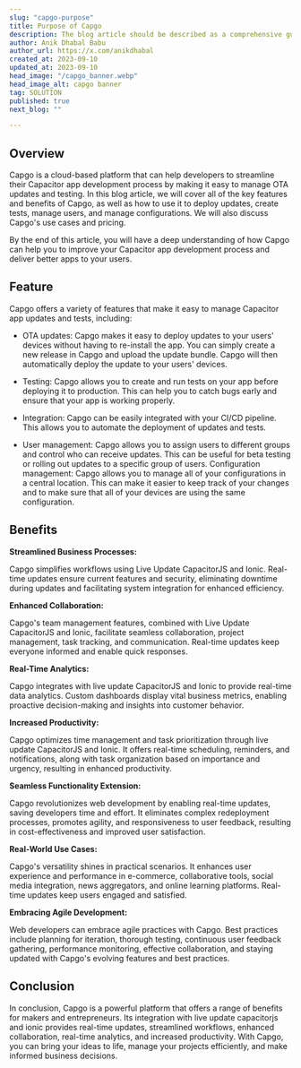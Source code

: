 ```yaml
---
slug: "capgo-purpose"
title: Purpose of Capgo
description: The blog article should be described as a comprehensive guide for developers on how to use Capgo to manage Capacitor app updates and tests
author: Anik Dhabal Babu
author_url: https://x.com/anikdhabal
created_at: 2023-09-10
updated_at: 2023-09-10
head_image: "/capgo_banner.webp"
head_image_alt: capgo banner
tag: SOLUTION
published: true
next_blog: ""

---
```


## Overview

Capgo is a cloud-based platform that can help developers to streamline their Capacitor app development process by making it easy to manage OTA updates and testing. In this blog article, we will cover all of the key features and benefits of Capgo, as well as how to use it to deploy updates, create tests, manage users, and manage configurations. We will also discuss Capgo's use cases and pricing.

By the end of this article, you will have a deep understanding of how Capgo can help you to improve your Capacitor app development process and deliver better apps to your users.

## Feature

Capgo offers a variety of features that make it easy to manage Capacitor app updates and tests, including:

* OTA updates: Capgo makes it easy to deploy updates to your users' devices without having to re-install the app. You can simply create a new release in Capgo and upload the update bundle. Capgo will then automatically deploy the update to your users' devices.

* Testing: Capgo allows you to create and run tests on your app before deploying it to production. This can help you to catch bugs early and ensure that your app is working properly.

* Integration: Capgo can be easily integrated with your CI/CD pipeline. This allows you to automate the deployment of updates and tests.

* User management: Capgo allows you to assign users to different groups and control who can receive updates. This can be useful for beta testing or rolling out updates to a specific group of users.
Configuration management: Capgo allows you to manage all of your configurations in a central location. This can make it easier to keep track of your changes and to make sure that all of your devices are using the same configuration.

## Benefits

**Streamlined Business Processes:** 

Capgo simplifies workflows using Live Update CapacitorJS and Ionic. Real-time updates ensure current features and security, eliminating downtime during updates and facilitating system integration for enhanced efficiency.

**Enhanced Collaboration:** 

Capgo's team management features, combined with Live Update CapacitorJS and Ionic, facilitate seamless collaboration, project management, task tracking, and communication. Real-time updates keep everyone informed and enable quick responses.

**Real-Time Analytics:** 

Capgo integrates with live update CapacitorJS and Ionic to provide real-time data analytics. Custom dashboards display vital business metrics, enabling proactive decision-making and insights into customer behavior.

**Increased Productivity:**

 Capgo optimizes time management and task prioritization through live update CapacitorJS and Ionic. It offers real-time scheduling, reminders, and notifications, along with task organization based on importance and urgency, resulting in enhanced productivity.

 **Seamless Functionality Extension:** 
 
 Capgo revolutionizes web development by enabling real-time updates, saving developers time and effort. It eliminates complex redeployment processes, promotes agility, and responsiveness to user feedback, resulting in cost-effectiveness and improved user satisfaction.

 **Real-World Use Cases:**
 
  Capgo's versatility shines in practical scenarios. It enhances user experience and performance in e-commerce, collaborative tools, social media integration, news aggregators, and online learning platforms. Real-time updates keep users engaged and satisfied.

  **Embracing Agile Development:** 
  
  Web developers can embrace agile practices with Capgo. Best practices include planning for iteration, thorough testing, continuous user feedback gathering, performance monitoring, effective collaboration, and staying updated with Capgo's evolving features and best practices.

## Conclusion

In conclusion, Capgo is a powerful platform that offers a range of benefits for makers and entrepreneurs. Its integration with live update capacitorjs and ionic provides real-time updates, streamlined workflows, enhanced collaboration, real-time analytics, and increased productivity. With Capgo, you can bring your ideas to life, manage your projects efficiently, and make informed business decisions.